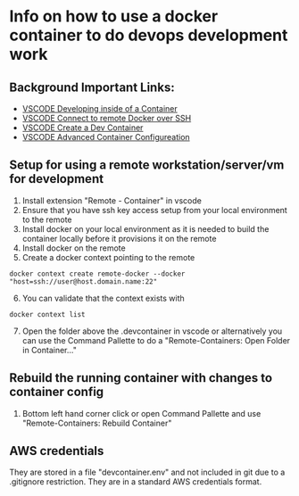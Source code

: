 # Info on how to use a docker container to do devops development work

## Background Important Links:

* [VSCODE Developing inside of a Container](https://code.visualstudio.com/docs/remote/containers)
* [VSCODE Connect to remote Docker over SSH](https://code.visualstudio.com/docs/containers/ssh)
* [VSCODE Create a Dev Container](https://code.visualstudio.com/docs/remote/create-dev-container)
* [VSCODE Advanced Container Configureation](https://code.visualstudio.com/docs/remote/containers-advanced)

## Setup for using a remote workstation/server/vm for development

1. Install extension "Remote - Container" in vscode
1. Ensure that you have ssh key access setup from your local environment to the remote
1. Install docker on your local environment as it is needed to build the container locally before it provisions it on the remote
1. Install docker on the remote
1. Create a docker context pointing to the remote

```
docker context create remote-docker --docker "host=ssh://user@host.domain.name:22"
```

6. You can validate that the context exists with

```
docker context list
```

7. Open the folder above the .devcontainer in vscode or alternatively you can use the Command Pallette to do a "Remote-Containers: Open Folder in Container..."

## Rebuild the running container with changes to container config

1. Bottom left hand corner click or open Command Pallette and use "Remote-Containers: Rebuild Container"

## AWS credentials

They are stored in a file "devcontainer.env" and not included in git due to a .gitignore restriction. They are in a standard AWS credentials format.
